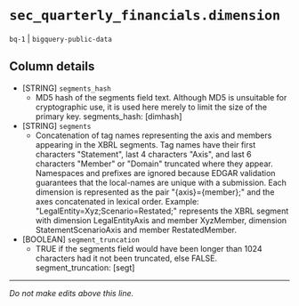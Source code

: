 # `sec_quarterly_financials.dimension`
`bq-1` | `bigquery-public-data`

## Column details
* [STRING]    `segments_hash`
  - MD5 hash of the segments field text. Although MD5 is unsuitable for cryptographic use, it is used here merely to limit the size of the primary key. segments_hash: [dimhash]
* [STRING]    `segments`
  - Concatenation of tag names representing the axis and members appearing in the XBRL segments. Tag names have their first characters \"Statement\", last 4 characters \"Axis\", and last 6 characters \"Member\" or \"Domain\" truncated where they appear. Namespaces and prefixes are ignored because EDGAR validation guarantees that the local-names are unique with a submission. Each dimension is represented as the pair \"{axis}={member};\" and the axes concatenated in lexical order. Example: \"LegalEntity=Xyz;Scenario=Restated;\" represents the XBRL segment with dimension LegalEntityAxis and member XyzMember, dimension StatementScenarioAxis and member RestatedMember.
* [BOOLEAN]   `segment_truncation`
  - TRUE if the segments field would have been longer than 1024 characters had it not been truncated, else FALSE. segment_truncation: [segt]

-------------------------------------------------------------------------------
*Do not make edits above this line.*
